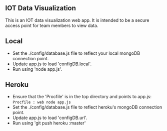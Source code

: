 ## IOT Data Visualization
This is an IOT data visualization web app. It is intended to be a secure access point for team members to view data. 

## Local  
  * Set the ./config/database.js file to reflect your local mongoDB connection point.
  * Update app.js to load 'configDB.local'.
  * Run using 'node app.js'.

## Heroku 
  * Ensure that the 'Procfile' is in the top directory and points to app.js:
    ``` Procfile : web node app.js ```
  * Set the ./config/database.js file to reflect heroku's mongoDB connection point.
  * Update app.js to load 'configDB.url'.
  * Run using 'git push heroku <branch>:master'
